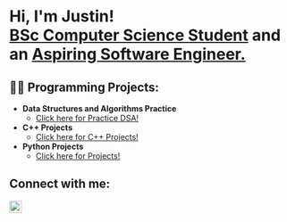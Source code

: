 <h1>Hi, I'm Justin! <br/><a href="https://www.linkedin.com/in/justin-taylor-27638228a">BSc Computer Science Student</a> and an <a href="https://github.com/justinntaylorrr">Aspiring Software Engineer.</a></h1>

<h2>👨‍💻 Programming Projects:</h2>

- <b>Data Structures and Algorithms Practice</b>
  - [Click here for Practice DSA!](https://github.com/justinntaylorrr/Data-Structures-Algorithms-Practice)
- <b>C++ Projects</b>
  - [Click here for C++ Projects!](https://github.com/justinntaylorrr/C-Projects)
- <b>Python Projects</b>
  - [Click here for Projects!](https://github.com/justinntaylorrr/Python-Projects)

<h2>Connect with me:</h2>

[<img align="left" alt="JustinTaylor | LinkedIn" width="22px" src="https://cdn.jsdelivr.net/npm/simple-icons@v3/icons/linkedin.svg" />][linkedin]

[linkedin]: https://www.linkedin.com/in/justin-taylor-27638228a

<!--



- 👋 Hi, I’m @justinntaylorrr
- 👀 I’m interested in ...
- 🌱 I’m currently learning ...
- 💞️ I’m looking to collaborate on ...
- 📫 How to reach me ...

<!---
justinntaylorrr/justinntaylorrr is a ✨ special ✨ repository because its `README.md` (this file) appears on your GitHub profile.
You can click the Preview link to take a look at your changes.
--->
